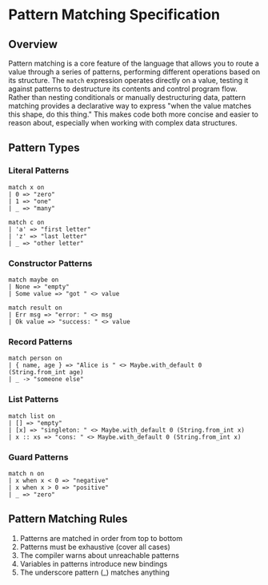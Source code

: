 # Pattern Matching Specification

## Overview

Pattern matching is a core feature of the language that allows you to route a value through a series of patterns, performing different operations based on its structure. The `match` expression operates directly on a value, testing it against patterns to destructure its contents and control program flow.
Rather than nesting conditionals or manually destructuring data, pattern matching provides a declarative way to express "when the value matches this shape, do this thing." This makes code both more concise and easier to reason about, especially when working with complex data structures.

## Pattern Types

### Literal Patterns

```
match x on
| 0 => "zero"
| 1 => "one"
| _ => "many"

match c on
| 'a' => "first letter"
| 'z' => "last letter"
| _ => "other letter"
```

### Constructor Patterns

```
match maybe on
| None => "empty"
| Some value => "got " <> value

match result on
| Err msg => "error: " <> msg
| Ok value => "success: " <> value
```

### Record Patterns

```
match person on
| { name, age } => "Alice is " <> Maybe.with_default 0 (String.from_int age)
| _ -> "someone else"
```

### List Patterns

```
match list on
| [] => "empty"
| [x] => "singleton: " <> Maybe.with_default 0 (String.from_int x)
| x :: xs => "cons: " <> Maybe.with_default 0 (String.from_int x)
```

### Guard Patterns

```
match n on
| x when x < 0 => "negative"
| x when x > 0 => "positive"
| _ => "zero"
```

## Pattern Matching Rules

1. Patterns are matched in order from top to bottom
2. Patterns must be exhaustive (cover all cases)
3. The compiler warns about unreachable patterns
4. Variables in patterns introduce new bindings
5. The underscore pattern (_) matches anything
